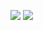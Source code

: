 ![](https://github.com/El-Patron-Salan/Downloader_bot/actions/workflows/doccomp.yml/badge.svg)
![](https://github.com/El-Patron-Salan/Downloader_bot/actions/workflows/codeql-analysis.yml/badge.svg)
